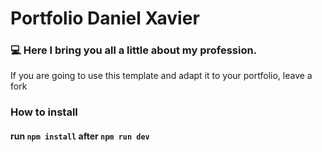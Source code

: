 # Portfolio Daniel Xavier

### 💻 Here I bring you all a little about my profession.
If you are going to use this template and adapt it to your portfolio, leave a fork

### How to install

#### run `npm install` after `npm run dev`